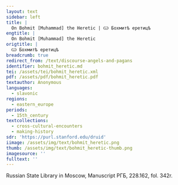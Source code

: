 ```yaml
---
layout: text
sidebar: left
title: |
  On Bohmit [Muhammad] the Heretic | Ѡ Бохмитѣ еретицѣ
engtitle: |
  On Bohmit [Muhammad] the Heretic
origtitle: |
  Ѡ Бохмитѣ еретицѣ
breadcrumb: true
redirect_from: /text/discourse-angels-and-pagans
identifier: bohmit_heretic.md
tei: /assets/tei/bohmit_heretic.xml
pdf: /assets/pdf/bohmit_heretic.pdf
textauthor: Anonymous
languages:
  - slavonic
regions:
  - eastern_europe
periods:
  - 15th_century
textcollections:
  - cross-cultural-encounters
  - making-history
sdr: 'https://purl.stanford.edu/druid'
iimage: /assets/img/text/bohmit_heretic.png
thumb: /assets/img/text/bohmit_heretic-thumb.png
imagesource: ''
fulltext: ''
---
```

 Russian State Library in Moscow, Manuscript РГБ, 228.162, fol. 342r.


 
